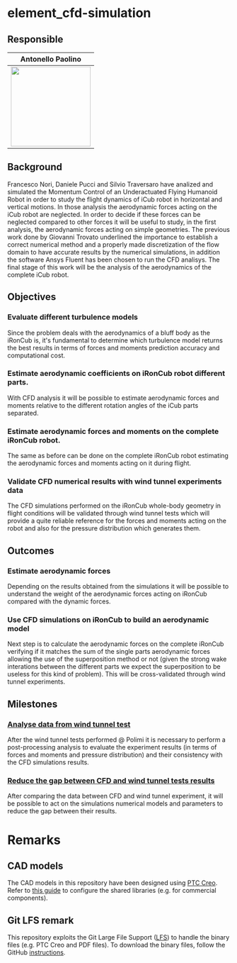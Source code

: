 # element_cfd-simulation

## Responsible 

Antonello Paolino     |
:-------------------------:|
<img src="https://user-images.githubusercontent.com/75119799/102009876-b3456880-3d3a-11eb-9504-b17b59327a81.jpg" width="180"> |  

## Background
Francesco Nori, Daniele Pucci and Silvio Traversaro have analized and simulated the Momentum Control of an Underactuated Flying Humanoid Robot in order to study the flight dynamics of iCub robot in horizontal and vertical motions.
In those analysis the aerodynamic forces acting on the iCub robot are neglected. In order to decide if these forces can be neglected compared to other forces it will be useful to study, in the first analysis, the aerodynamic forces acting on simple geometries.
The previous work done by Giovanni Trovato underlined the importance to establish a correct numerical method and a properly made discretization of the flow domain to have accurate results by the numerical simulations, in addition the software Ansys Fluent has been chosen to run the CFD analisys.
The final stage of this work will be the analysis of the aerodynamics of the complete iCub robot.

## Objectives

### Evaluate different turbulence models
Since the problem deals with the aerodynamics of a bluff body as the iRonCub is, it's fundamental to determine which turbulence model returns the best results in terms of forces and moments prediction accuracy and computational cost.

### Estimate aerodynamic coefficients on iRonCub robot different parts.
With CFD analysis it will be possible to estimate aerodynamic forces and moments relative to the different rotation angles of the iCub parts separated.

### Estimate aerodynamic forces and moments on the complete iRonCub robot.
The same as before can be done on the complete iRonCub robot estimating the aerodynamic forces and moments acting on it during flight.

### Validate CFD numerical results with wind tunnel experiments data
The CFD simulations performed on the iRonCub whole-body geometry in flight conditions will be validated through wind tunnel tests which will provide a quite reliable reference for the forces and moments acting on the robot and also for the pressure distribution which generates them.
## Outcomes

### Estimate aerodynamic forces
Depending on the results obtained from the simulations it will be possible to understand the weight of the aerodynamic forces acting on iRonCub compared with the dynamic forces.

### Use CFD simulations on iRonCub to build an aerodynamic model
Next step is to calculate the aerodynamic forces on the complete iRonCub verifying if it matches the sum of the single parts aerodynamic forces allowing the use of the superposition method or not (given the strong wake interations between the different parts we expect the superposition to be useless for this kind of problem). This will be cross-validated through wind tunnel experiments.

## Milestones 

### [Analyse data from wind tunnel test](https://github.com/ami-iit/element_cfd-simulation/issues/105)
After the wind tunnel tests performed @ Polimi it is necessary to perform a post-processing analysis to evaluate the experiment results (in terms of forces and moments and pressure distribution) and their consistency with the CFD simulations results.

### [Reduce the gap between CFD and wind tunnel tests results](https://github.com/ami-iit/element_cfd-simulation/issues/113)
After comparing the data between CFD and wind tunnel experiment, it will be possible to act on the simulations numerical models and parameters to reduce the gap between their results.

# Remarks
## CAD models
The CAD models in this repository have been designed using [PTC Creo](https://www.ptc.com/en/products/cad/creo). Refer to [this guide](https://github.com/loc2/loc2-commons/wiki/Setup-PTC-Creo) to configure the shared libraries (e.g. for commercial components).

## Git LFS remark
This repository exploits the Git Large File Support ([LFS][1]) to handle the binary files (e.g. PTC Creo and PDF files). To download the binary files, follow the GitHub [instructions][2].

[1]:https://git-lfs.github.com/
[2]:https://help.github.com/articles/installing-git-large-file-storage/
